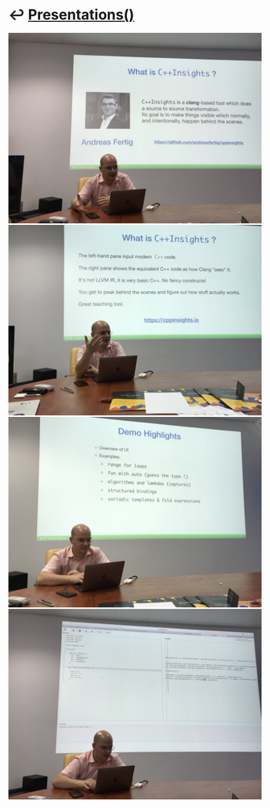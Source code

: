 # ↩️ [Presentations()](https://cpp-red-lion.github.io/presentations/list.html)

![](DiBMx86X0AEvEXR.jpg)  
![](DiBMx83WkAkDy4t.jpg)  
![](DiBMx88WkAALiA_.jpg)  
![](DiBMx85W0AAJaZy.jpg)  
